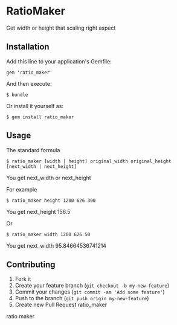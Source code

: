 # RatioMaker

Get width or height that scaling right aspect

## Installation

Add this line to your application's Gemfile:

    gem 'ratio_maker'

And then execute:

    $ bundle

Or install it yourself as:

    $ gem install ratio_maker

## Usage

The standard formula 

    $ ratio_maker [width | height] original_width original_height [next_width | next_height]

You get next_width or next_height

For example

    $ ratio_maker height 1200 626 300

You get next_height 156.5

Or

    $ ratio_maker width 1200 626 50

You get next_width 95.84664536741214

## Contributing

1. Fork it
2. Create your feature branch (`git checkout -b my-new-feature`)
3. Commit your changes (`git commit -am 'Add some feature'`)
4. Push to the branch (`git push origin my-new-feature`)
5. Create new Pull Request
ratio_maker

ratio maker
